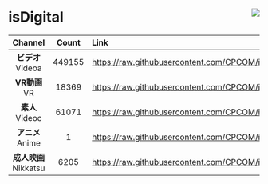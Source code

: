 # isDigital <img align="right" src="https://img.shields.io/github/last-commit/CPCOM/isDigital"/>  
  
| Channel | Count | Link |  
| :-----: | :---: | :--- |  
|**ビデオ**<br />Videoa | 449155 | https://raw.githubusercontent.com/CPCOM/isDigital/main/Videoa.txt |  
|**VR動画**<br />VR | 18369 | https://raw.githubusercontent.com/CPCOM/isDigital/main/VR.txt |  
|**素人**<br />Videoc | 61071 | https://raw.githubusercontent.com/CPCOM/isDigital/main/Videoc.txt |  
|**アニメ**<br />Anime | 1 | https://raw.githubusercontent.com/CPCOM/isDigital/main/Anime.txt |  
|**成人映画**<br />Nikkatsu | 6205 | https://raw.githubusercontent.com/CPCOM/isDigital/main/Nikkatsu.txt |  